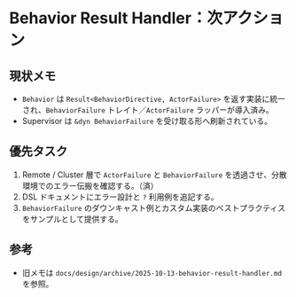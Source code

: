 # Behavior Result Handler：次アクション

## 現状メモ
- `Behavior` は `Result<BehaviorDirective, ActorFailure>` を返す実装に統一され、`BehaviorFailure` トレイト／`ActorFailure` ラッパーが導入済み。
- Supervisor は `&dyn BehaviorFailure` を受け取る形へ刷新されている。

## 優先タスク
1. Remote / Cluster 層で `ActorFailure` と `BehaviorFailure` を透過させ、分散環境でのエラー伝搬を確認する。（済）
2. DSL ドキュメントにエラー設計と `?` 利用例を追記する。
3. `BehaviorFailure` のダウンキャスト例とカスタム実装のベストプラクティスをサンプルとして提供する。

## 参考
- 旧メモは `docs/design/archive/2025-10-13-behavior-result-handler.md` を参照。
